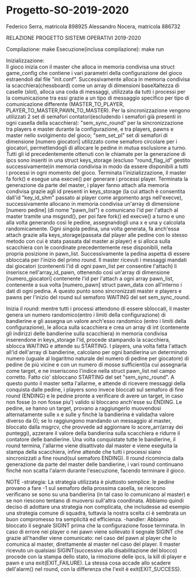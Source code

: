 # Progetto-SO-2019-2020

Federico Serra, matricola 898925
Alessandro Nocera, matricola 886732

RELAZIONE PROGETTO SISTEMI OPERATIVI 2019-2020

Compilazione: make
Esecuzione(inclusa compilazione): make run

Inizializzazione:  
Il gioco inizia con il master che alloca in memoria condivisa una struct game_config che contiene i vari parametri della configurazione del gioco estraendoli dal file "init.conf". 
Successivamente alloca in memoria condivisa la scacchiera(chessboard) come un array di dimensioni baseXaltezza di caselle (slot), alloca una coda di messaggi, utilizzata da tutti i processi per la comunicazione tra essi grazie a un tipo di messaggio specifico per tipo di comunicazione differente (MASTER_TO_PLAYER, PLAYER_TO_MASTER,PAWN_TO_MASTER).
Per la sincronizzazione vengono utilizzati 2 set di semafori contatori(escludendo i semafori già presenti in ogni casella della scacchiera): "sem_sync_round" per la sincronizzazione tra players e master durante la configurazione, e tra players, pawns e master nello svolgimento del gioco; "sem_set_pl" set di semafori di dimensione [numero giocatori] utilizzato come semaforo circolare per i giocatori, permettendogli di allocare le pedine in mutua esclusione a turno.
Tutti gli id precedentemente ottenuti con le chiamate per la generazione di ipcs sono inseriti in una struct keys_storage (escluso "round_flag_id" gestito successivamente)in memoria condivisa in modo da essere disponibili a tutti i processi in ogni momento del gioco.
Terminata l'inizializzazione, il master fa fork() e esegue una execve() per generare i processi player. Terminata  la generazione da parte del master, i player fanno attach alla memoria condivisa grazie agli id presenti in keys_storage (la cui attach è consentita dall'id "key_id_shm" passato ai player come argomento args nell'execve), successivamente allocano in memoria condivisa un'array di dimensione [numero pedine] (di nome "pawn_list") e comunicano l'id per l'attach al master tramite una msgsnd(), per poi fare fork() ed execve() a turno e uno alla volta generando così le pedine, assegnandogli una x e una y calcolata randomicamente.
Ogni singola pedina, una volta generata, fa anch'essa attach grazie alla keys_storage(passata dal player alle pedine con lo stesso metodo con cui è stata passata dal master ai player) e si alloca sulla scacchiera con le coordinate precedentemente rese disponibili, nella propria posizione in pawn_list. Successivamente la pedina aspetta di essere sbloccata per l'inizio del primo round.
Il master ricevuti i messaggi mandati dai giocatori (contenenti l'id di ogni pawn_list per consentire l'attach) li inserisce nell'array_id_pawn, ottenendo così un'array di dimensione [numero_giocatori] contenente l'id per l'attach a ogni array pawn_list, contenente a sua volta [numero_pawn] struct pawn_data con all'interno i dati di ogni pedina.
A questo punto sono sincronizzati master e players e pawns per l'inizio del round sul semaforo WAITING del set sem_sync_round.

Inizia il round:
mentre tutti i processi attendono di essere sbloccati, il master genera un numero randomico(entro i limiti della configurazione) di bandierine e gli assegna un valore anch'esso randomico (entro i limiti della configurazione), le alloca sulla scacchiera e crea un array di int (contenente gli indirizzi delle bandierine sulla scacchiera) in memoria condivisa inserendone in keys_storage l'id, procede stampando la scacchiera, sblocca WAITING e attende su STARTING. I players, una volta fatta l'attach all'id dell'array di bandierine, calcolano per ogni bandierina un determinato numero (uguale al logaritmo naturale del numero di pedine per giocatore) di pedine (le più vicine e con un numero di mosse sufficienti)a cui assegnarla come target, e ne inseriscono l'indice nella struct pawn_list nel campo corretto. Fatto cio' sbloccano STARTING del set "sem_sync_round". A questo punto il master setta l'allarme, e attende di ricevere messaggi della conquista dalle pedine, i players sono invece bloccati sul semaforo di fine round (ENDING) e le pedine pronte a verificare di avere un target, in caso non fosse (o non fosse piu') valido si bloccano anch'esse su ENDING.
Le pedine, se hanno un target, provano a raggiungerlo muovendosi alternatamente sulle x e sulle y finchè la bandierina è valida(ha valore diverso da 0); se lo raggiungono mandando un messaggio al master, bloccato dalla msgrcv, che provvede ad aggiornare lo score_arr(array dei punteggi), azzerare il valore della bandierina sulla scacchiera e ridurre il contatore delle bandierine. Una volta conquistate tutte le bandierine, il round termina, l'allarme viene disattivato dal master e viene eseguita la stampa della scacchiera, infine attende che tutti i processi siano sincronizzati a fine round(sul semaforo ENDING). 
Il round ricomincia dalla generazione da parte del master delle bandierine, i vari round continuano finchè non scatta l'alarm durante l'esecuzione, facendo terminare il gioco.

NOTE
-strategia: 
La strategia utilizzata è piuttosto semplice: le pedine provano a fare -1 sul semaforo della prossima casella, se riescono verificano se sono su una bandierina (in tal caso lo comunicano al master) e se non riescono tentano di muoversi sull'altra coordinata. Abbiamo quindi deciso di adottare una strategia non complicata, che includesse ad esempio una strategia comune di squadra, tuttavia la nostra scelta ci è sembrata un buon compromesso tra semplicità ed efficienza.
-handler:
Abbiamo bloccato il segnale SIGINT prima che la configurazione fosse terminata. In caso di errore nei player o nei pawn viene sollevato il segnale SIGINT che grazie all'handler viene comunicato: nel caso del pawn al player che lo comunica al master, direttamente al master nel caso del player. Il master ricevuto un qualsiasi SIGINT(successivo alla disabilitazione del blocco) procede con la stampa dello stato, la rimozione delle ipcs, la kill di player e pawn e una exit(EXIT_FAILURE). La stessa cosa accade allo scadere dell'alarm() nel round, con la differenza che l'exit è exit(EXIT_SUCCESS).
